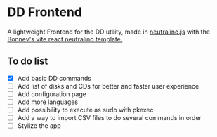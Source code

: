 # DD Frontend
A lightweight Frontend for the DD utility, made in [neutralino.js](https://github.com/neutralinojs/neutralinojs) with the [Bonnev's vite react neutralino template.](https://github.com/Bonnev/vite-react-neutralino-template) 

## To do list
- [x] Add basic DD commands
- [ ] Add list of disks and CDs for better and faster user experience
- [ ] Add configuration page
- [ ] Add more languages
- [ ] Add possibility to execute as sudo with pkexec
- [ ] Add a way to import CSV files to do several commands in order
- [ ] Stylize the app
